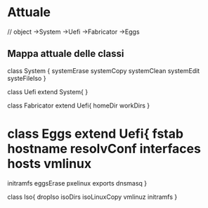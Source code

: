 # Attuale

// object ->System ->Uefi ->Fabricator ->Eggs

## Mappa attuale delle classi
class System {
  systemErase
  systemCopy
  systemClean
  systemEdit
  systeFileIso
}

class Uefi extend System{
}

class Fabricator extend Uefi{
  homeDir
  workDirs
}

class Eggs extend Uefi{
  fstab
  hostname
  resolvConf
  interfaces
  hosts
  vmlinux
  =======
  initramfs
  eggsErase
  pxelinux
  exports
  dnsmasq
}

class Iso{
  dropIso
  isoDirs
  isoLinuxCopy
  vmlinuz
  initramfs
}
